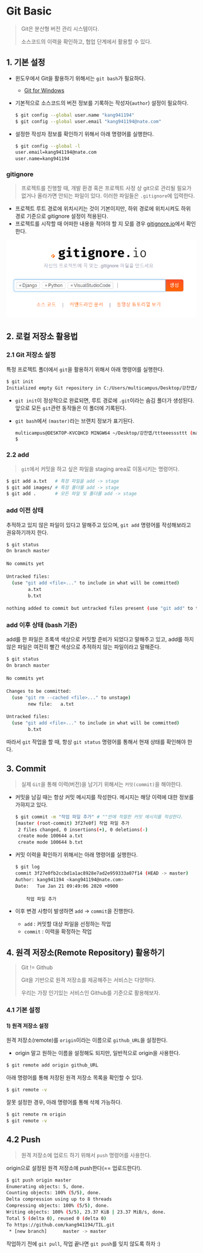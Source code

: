 # Git Basic

> Git은 분산형 버전 관리 시스템이다.
>
> 소스코드의 이력을 확인하고, 협업 단계에서 활용할 수 있다.



## 1. 기본 설정

* 윈도우에서 Git을 활용하기 위해서는 `git bash`가 필요하다.

  * [Git for Windows](https://gitforwindows.org/)

* 기본적으로 소스코드의 버전 정보를 기록하는 작성자(`author`) 설정이 필요하다.

  ```bash
  $ git config --global user.name "kang941194"
  $ git config --global user.email "kang941194@nate.com"
  ```

* 설정한 작성자 정보를 확인하기 위해서 아래 명령어를 실행한다.

  ```bash
  $ git config --global -l
  user.email=kang941194@nate.com
  user.name=kang941194
  ```

### gitignore

> 프로젝트를 진행할 때, 개발 환경 혹은 프로젝트 사정 상 git으로 관리될 필요가 없거나 올라가면 안되는 파일이 있다. 이러한 파일들은 `.gitignore`에 입력한다.

* 프로젝트 루트 경로에 위치시키는 것이 기본이지만, 하위 경로에 위치시켜도 하위 경로 기준으로 gitignore 설정이 적용된다.
* 프로젝트를 시작할 때 어떠한 내용을 적어야 할 지 모를 경우 [gitignore.io](https://gitignore.io/)에서 확인한다. 

![image-20200121093627629](images/image-20200121093627629.png)

## 2. 로컬 저장소 활용법

### 2.1 Git 저장소 설정

특정 프로젝트 폴더에서 `git`을 활용하기 위해서 아래 명령어를 실행한다.

```bash
$ git init
Initialized empty Git repository in C:/Users/multicampus/Desktop/강찬엽/ttteeesssttt/.git/
```

* `git init`이 정상적으로 완료되면, 루트 경로에 `.git`이라는 숨김 폴더가 생성된다. 앞으로 모든 `git`관련 동작들은 이 폴더에 기록된다.

* `git bash`에서 `(master)`라는 브랜치 정보가 표기된다.

  ```bash
  multicampus@DESKTOP-KVCQHCD MINGW64 ~/Desktop/강찬엽/ttteeesssttt (master)
  $
  ```

### 2.2 add

> `git`에서 커밋을 하고 싶은 파일을 staging area로 이동시키는 명령어다.

```bash
$ git add a.txt   # 특정 파일을 add -> stage
$ git add images/ # 특정 폴더를 add -> stage
$ git add .       # 모든 파일 및 폴더를 add -> stage
```

### add 이전 상태

추적하고 있지 않은 파일이 있다고 말해주고 있으며, `git add` 명령어를 작성해보라고 권유하기까지 한다.

```bash
$ git status
On branch master

No commits yet

Untracked files:
  (use "git add <file>..." to include in what will be committed)
        a.txt
        b.txt

nothing added to commit but untracked files present (use "git add" to track)
```

### add 이후 상태 (bash 기준)

add를 한 파일은 초록색 색상으로 커밋할 준비가 되었다고 말해주고 있고, add를 하지 않은 파일은 여전히 빨간 색상으로 추적하지 않는 파일이라고 말해준다.

```bash
$ git status
On branch master

No commits yet

Changes to be committed:
  (use "git rm --cached <file>..." to unstage)
        new file:   a.txt

Untracked files:
  (use "git add <file>..." to include in what will be committed)
        b.txt
```

따라서 `git` 작업을 할 때, 항상 `git status` 명령어를 통해서 현재 상태를 확인해야 한다.

## 3. Commit

> 실제 `Git`을 통해 이력(버전)을 남기기 위해서는 `커밋(commit)`을 해야한다.

* 커밋을 남길 때는 항상 커밋 메시지를 작성한다. 메시지는 해당 이력에 대한 정보를 가햐지고 있다.

  ```bash
  $ git commit -m "작업 파일 추가" # ""안에 적절한 커밋 메시지를 작성한다.
  [master (root-commit) 3f27e0f] 작업 파일 추가
   2 files changed, 0 insertions(+), 0 deletions(-)
   create mode 100644 a.txt
   create mode 100644 b.txt
  
  ```

* 커밋 이력을 확인하기 위해서는 아래 명령어를 실행한다.

  ```bash
  $ git log
  commit 3f27e0fb2ccbd1a1ac8928e7ad2e959333a07f14 (HEAD -> master)
  Author: kang941194 <kang941194@nate.com>
  Date:   Tue Jan 21 09:49:06 2020 +0900
  
      작업 파일 추가
  ```

* 이후 변경 사항이 발생하면 `add` -> `commit`을 진행한다.

  * `add` : 커밋할 대상 파일을 선정하는 작업
  * `commit` : 이력을 확정하는 작업



## 4. 원격 저장소(Remote Repository) 활용하기

> Git != Github
>
> Git을 기반으로 원격 저장소를 제공해주는 서비스는 다양하다.
>
> 우리는 가장 인기있는 서비스인 Github를 기준으로 활용해보자.

### 4.1 기본 설정

#### 1) 원격 저장소 설정

원격 저장소(remote)를 `origin`이라는 이름으로 `github_URL`을 설정한다.

* origin 말고 원하는 이름을 설정해도 되지만, 일반적으로 origin을 사용한다.

```bash
$ git remote add origin github_URL
```

아래 명령어를 통해 저장된 원격 저장소 목록을 확인할 수 있다.

```bash
$ git remote -v
```

잘못 설정한 경우, 아래 명령어를 통해 삭제 가능하다.

```bash
$ git remote rm origin
$ git remote -v
```



## 4.2 Push

> 원격 저장소에 업로드 하기 위해서 `push` 명령어를 사용한다.

origin으로 설정된 원격 저장소에 push한다(== 업로드한다!).

```bash
$ git push origin master
Enumerating objects: 5, done.
Counting objects: 100% (5/5), done.
Delta compression using up to 8 threads
Compressing objects: 100% (5/5), done.
Writing objects: 100% (5/5), 23.37 KiB | 23.37 MiB/s, done.
Total 5 (delta 0), reused 0 (delta 0)
To https://github.com/kang941194/TIL.git
 * [new branch]      master -> master
```



작업하기 전에 `git pull`, 작업 끝나면 `git push`를 잊지 않도록 하자 :)











 